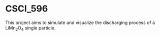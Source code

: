 # CSCI_596

This project aims to simulate and visualize the discharging process of a LiMn<sub>2</sub>O<sub>4</sub> single particle.

